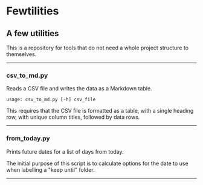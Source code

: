 # Fewtilities

## A few utilities

This is a repository for tools that do not need a whole project structure to themselves.

---

### csv_to_md.py

Reads a CSV file and writes the data as a Markdown table.

    usage: csv_to_md.py [-h] csv_file

This requires that the CSV file is formatted as a table, with a single heading row, with unique column titles, followed by data rows.

---

### from_today.py

Prints future dates for a list of days from today.

The initial purpose of this script is to calculate options for the date to use when labelling a "keep until" folder.

---
